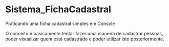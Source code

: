 # Sistema_FichaCadastral
 Praticando uma ficha cadastral simples em Console

O conceito é basicamente tentar fazer uma maneira de cadastrar pessoas, poder visualizar
quem está cadastrado e poder utilizar isto posteriormente.